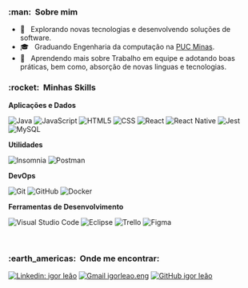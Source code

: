 
<h3> :man: &nbsp;Sobre mim </h3>

- 🤔 &nbsp; Explorando novas tecnologias e desenvolvendo soluções de software.
- 🎓 &nbsp; Graduando Engenharia da computação na <a href="https://www.pucminas.br/vestibular/Paginas/default.aspx">PUC Minas</a>.
- 🌱 &nbsp; Aprendendo mais sobre Trabalho em equipe e adotando boas práticas, bem como, absorção de novas linguas e tecnologias.

<h3> :rocket: &nbsp;Minhas Skills </h3>

**Aplicações e Dados**

  ![Java](https://img.shields.io/badge/-Java-333333?style=flat&logo=Java&logoColor=007396)
  ![JavaScript](https://img.shields.io/badge/-JavaScript-333333?style=flat&logo=javascript)
  ![HTML5](https://img.shields.io/badge/-HTML5-333333?style=flat&logo=HTML5)
  ![CSS](https://img.shields.io/badge/-CSS-333333?style=flat&logo=CSS3&logoColor=1572B6)
  ![React](https://img.shields.io/badge/-React-333333?style=flat&logo=react)
  ![React Native](https://img.shields.io/badge/-React%20Native-333333?style=flat&logo=react)
  ![Jest](https://img.shields.io/badge/-Jest-333333?style=flat&logo=jest)
  ![MySQL](https://img.shields.io/badge/-MySQL-333333?style=flat&logo=mysql)

**Utilidades**

  ![Insomnia](https://img.shields.io/badge/-Insomnia-333333?style=flat&logo=insomnia)
  ![Postman](https://img.shields.io/badge/-Postman-333333?style=flat&logo=postman)

**DevOps**

  ![Git](https://img.shields.io/badge/-Git-333333?style=flat&logo=git)
  ![GitHub](https://img.shields.io/badge/-GitHub-333333?style=flat&logo=github)
  ![Docker](https://img.shields.io/badge/-Docker-333333?style=flat&logo=docker)

**Ferramentas de Desenvolvimento**

  ![Visual Studio Code](https://img.shields.io/badge/-Visual%20Studio%20Code-333333?style=flat&logo=visual-studio-code&logoColor=007ACC)
  ![Eclipse](https://img.shields.io/badge/-Eclipse-333333?style=flat&logo=eclipse-ide&logoColor=2C2255)
  ![Trello](https://img.shields.io/badge/-Trello-333333?style=flat&logo=trello&logoColor=007ACC)
  ![Figma](https://img.shields.io/badge/-Figma-333333?style=flat&logo=figma&logoColor=007ACC)


<br/>

<h3> :earth_americas: &nbsp;Onde me encontrar: </h3> 

[![Linkedin: igor leão](https://img.shields.io/badge/-igorleao-blue?style=flat-square&logo=Linkedin&logoColor=white&link=IGOR-LEAO)](https://www.linkedin.com/in/igor-le%C3%A3o-8a46a51ab/)
[![Gmail igorleao.eng](https://img.shields.io/badge/-igorleao.eng-006bed?style=flat-square&logo=Gmail&logoColor=white&link=mailto:Igor-leao)](https://mail.google.com/mail/u/2/#inbox)
[![GitHub igor leão]( https://img.shields.io/github/followers/?label=follow&style=social)](https://github.com/Igor-leao)
